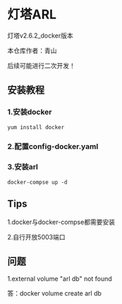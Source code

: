 # 灯塔ARL
灯塔v2.6.2_docker版本

本仓库作者：青山

后续可能进行二次开发！

## 安装教程

### 1.安装docker

```shell
yum install docker
```

### 2.配置config-docker.yaml


### 3.安装arl

```shell
docker-compse up -d
```

## Tips

1.docker与docker-compse都需要安装

2.自行开放5003端口

## 问题
1.external volume "arl db" not found

答：docker volume create arl db


